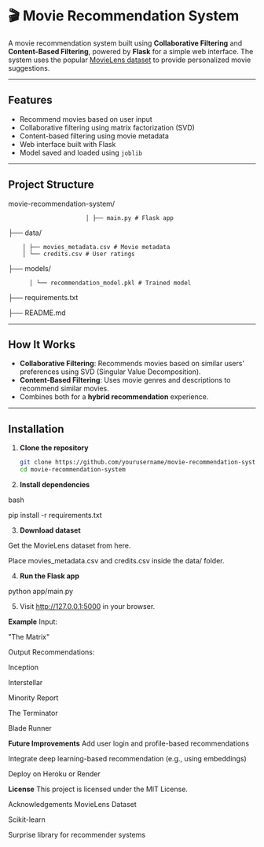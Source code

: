 # 🎬 Movie Recommendation System

A movie recommendation system built using **Collaborative Filtering** and **Content-Based Filtering**, powered by **Flask** for a simple web interface. The system uses the popular [MovieLens dataset](https://grouplens.org/datasets/movielens/) to provide personalized movie suggestions.

---

##  Features

-  Recommend movies based on user input
-  Collaborative filtering using matrix factorization (SVD)
-  Content-based filtering using movie metadata
-  Web interface built with Flask
-  Model saved and loaded using `joblib`

---

##  Project Structure

movie-recommendation-system/


                          │ ├── main.py # Flask app

├── data/


        │ ├── movies_metadata.csv # Movie metadata
        │ └── credits.csv # User ratings

├── models/


          │ └── recommendation_model.pkl # Trained model

├── requirements.txt


├── README.md



---

##  How It Works

- **Collaborative Filtering**: Recommends movies based on similar users' preferences using SVD (Singular Value Decomposition).
- **Content-Based Filtering**: Uses movie genres and descriptions to recommend similar movies.
- Combines both for a **hybrid recommendation** experience.

---

##  Installation

1. **Clone the repository**
   ```bash
   git clone https://github.com/yourusername/movie-recommendation-system.git
   cd movie-recommendation-system

2. **Install dependencies**

bash

pip install -r requirements.txt

3. **Download dataset**

Get the MovieLens dataset from here.

Place movies_metadata.csv and credits.csv inside the data/ folder.

4. **Run the Flask app**

python app/main.py

5. Visit http://127.0.0.1:5000 in your browser.

**Example**
Input:

"The Matrix"

Output Recommendations:

Inception

Interstellar

Minority Report

The Terminator

Blade Runner


**Future Improvements**
Add user login and profile-based recommendations

Integrate deep learning-based recommendation (e.g., using embeddings)

Deploy on Heroku or Render

**License**
This project is licensed under the MIT License.

Acknowledgements
MovieLens Dataset

Scikit-learn

Surprise library for recommender systems




